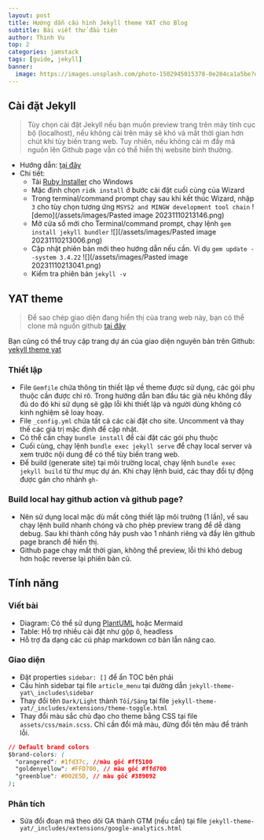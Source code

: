 ```yaml
---
layout: post
title: Hướng dẫn cấu hình Jekyll theme YAT cho Blog
subtitle: Bài viết thử đầu tiên
author: Thinh Vu
top: 2
categories: jamstack
tags: [guide, jekyll]
banner:
  image: https://images.unsplash.com/photo-1502945015378-0e284ca1a5be?q=80&w=2070&auto=format&fit=crop&ixlib=rb-4.0.3&ixid=M3wxMjA3fDB8MHxwaG90by1wYWdlfHx8fGVufDB8fHx8fA%3D%3D
---
```


## Cài đặt Jekyll

> Tùy chọn cài đặt Jekyll nếu bạn muốn preview trang trên máy tính cục bộ (localhost), nếu không cài trên máy sẽ khó và mất thời gian hơn chút khi tùy biến trang web. Tuy nhiên, nếu không cài m đẩy mã nguồn lên Github page vẫn có thể hiển thị website bình thường.

- Hướng dẫn: [tại đây](https://jekyllrb.com/docs/installation/windows/)
- Chi tiết:
	- Tải [Ruby Installer](https://rubyinstaller.org/downloads/) cho Windows
	- Mặc định chọn `ridk install` ở bước cài đặt cuối cùng của Wizard
	- Trong terminal/command prompt chạy sau khi kết thúc Wizard, nhập `3` cho tùy chọn tương ứng `MSYS2 and MINGW development tool chain`
	 ![demo](/assets/images/Pasted image 20231110213146.png)
	- Mở cửa sổ mới cho Terminal/command prompt, chạy lệnh `gem install jekyll bundler`
	  ![](/assets/images/Pasted image 20231110213006.png)
	- Cập nhật phiên bản mới theo hướng dẫn nếu cần. Ví dụ `gem update --system 3.4.22`
	  ![](/assets/images/Pasted image 20231110213041.png)
	- Kiểm tra phiên bản `jekyll -v`

## YAT theme

> Để sao chép giao diện đang hiển thị của trang web này, bạn có thể clone mã nguồn github [tại đây](https://github.com/thinh-vu/learn-anything)

Bạn cũng có thể truy cập trang dự án của giao diện nguyên bản trên Github: [yekyll theme yat](https://jeffreytse.github.io/jekyll-theme-yat/about.html)

### Thiết lập
- File `Gemfile` chứa thông tin thiết lập về theme được sử dụng, các gói phụ thuộc cần được chỉ rõ. Trong hướng dẫn ban đầu tác giả nêu không đầy đủ do đó khi sử dụng sẽ gặp lỗi khi thiết lập và người dùng không có kinh nghiệm sẽ loay hoay.
- File `_config.yml` chứa tất cả các cài đặt cho site. Uncomment và thay thế các giá trị mặc định để cập nhật.
- Có thể cần chạy `bundle install` để cài đặt các gói phụ thuộc
- Cuối cùng, chạy lệnh `bundle exec jekyll serve` để chạy local server và xem trước nội dung để có thể tùy biến trang web.
- Để build (generate site) tại môi trường local, chạy lệnh `bundle exec jekyll build` từ thư mục dự án. Khi chạy lệnh buid, các thay đổi tự động được gán cho nhánh `gh-` 
### Build local hay github action và github page?
- Nên sử dụng local mặc dù mất công thiết lập môi trường (1 lần), về sau chạy lệnh build nhanh chóng và cho phép preview trang để dễ dàng debug. Sau khi thành công hãy push vào 1 nhánh riêng và đẩy lên github page branch để hiển thị.
- Github page chạy mất thời gian, không thể preview, lỗi thì khó debug hơn hoặc reverse lại phiên bản cũ.

## Tính năng
### Viết bài
- Diagram: Có thể sử dụng [PlantUML](https://plantuml.com/guide) hoặc Mermaid
- Table: Hỗ trợ nhiều cài đặt như gộp ô, headless
- Hỗ trợ đa dạng các cú pháp markdown cơ bản lẫn nâng cao.


### Giao diện
- Đặt properties `sidebar: []` để ẩn TOC bên phải
- Cấu hình sidebar tại file `article_menu` tại đường dẫn `jekyll-theme-yat\_includes\sidebar`
- Thay đổi tên `Dark/Light` thành `Tối/Sáng` tại file `jekyll-theme-yat/_includes/extensions/theme-toggle.html`
- Thay đổi màu sắc chủ đạo cho theme bằng CSS tại file `assets/css/main.scss`. Chỉ cần đổi mã màu, đừng đổi tên màu để tránh lỗi.

```css
// Default brand colors
$brand-colors: (
  "orangered": #1fd37c, //màu gốc #ff5100
  "goldenyellow": #FFD700, // màu gốc #ffd700
  "greenblue": #002E5D, // màu gốc #389092
);
```

### Phân tích
- Sửa đổi đoạn mã theo dõi GA thành GTM (nếu cần) tại file `jekyll-theme-yat/_includes/extensions/google-analytics.html`